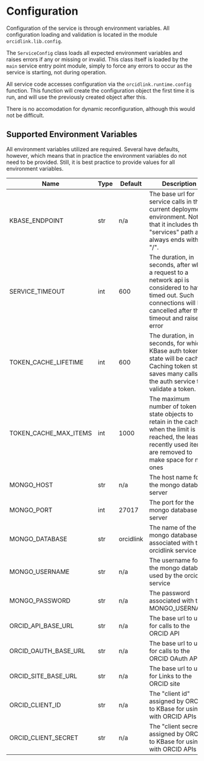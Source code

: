 # Configuration

Configuration of the service is through environment variables. All configuration loading and validation is located in the module `orcidlink.lib.config`. 

The `ServiceConfig` class loads all expected environment variables and raises errors if any or missing or invalid. This class itself is loaded by the `main` service entry point module, simply to force any errors to occur as the service is starting, not during operation.

All service code accesses configuration via the `orcidlink.runtime.config` function. This function will create the configuration object the first time it is run, and will use the previously created object after this.

There is no accomodation for dynamic reconfiguration, although this would not be difficult.

## Supported Environment Variables

All environment variables utilized are required. Several have defaults, however, which means that in practice the environment variables do not need to be provided. Still, it is best practice to provide values for all environment variables.

| Name           | Type | Default | Description | Example |
|----------------|------|---------|---|---|
| KBASE_ENDPOINT | str  |  n/a      |The base url for service calls in the current deployment environment. Note that it includes the "services" path and always ends with a "/". | https://ci.kbase.us/services/
| SERVICE_TIMEOUT | int | 600 | The duration, in seconds, after which a request to a network api is considered to have timed out. Such connections will be cancelled after the timeout and raise an error | |
| TOKEN_CACHE_LIFETIME | int | 600 | The duration, in seconds, for which KBase auth token state will be cached. Caching token state saves many calls to the auth service to validate a token. | |
| TOKEN_CACHE_MAX_ITEMS | int | 1000 | The maximum number of token state objects to retain in the cache; when the limit is reached, the least recently used items are removed to make space for new ones | | 
| MONGO_HOST | str | n/a | The host name for the mongo database server | http://mongodb |
| MONGO_PORT | int | 27017 | The port for the mongo database server | 27017 |
| MONGO_DATABASE | str | orcidlink | The name of the mongo database associated with the orcidlink service | orcidlink |
| MONGO_USERNAME | str | n/a | The username for the mongo database used by the orcidlink service | orcidlink_user |
| MONGO_PASSWORD | str | n/a | The password associated with the MONGO_USERNAME | secret_password |
| ORCID_API_BASE_URL | str | n/a | The base url to use for calls to the ORCID API | https://api.sandbox.orcid.org/v3.0 |
| ORCID_OAUTH_BASE_URL | str | n/a | The base url to use for calls to the ORCID OAuth API | https://sandbox.orcid.org/oauth |
| ORCID_SITE_BASE_URL | str | n/a | The base url to use for Links to the ORCID site | https://sandbox.orcid.org |
| ORCID_CLIENT_ID | str | n/a | The "client id" assigned by ORCID to  KBase for using with ORCID APIs | |
| ORCID_CLIENT_SECRET | str | n/a | The "client secret" assigned by ORCID to KBase for using with ORCID APIs | |

